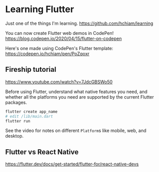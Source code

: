 # Learning Flutter

Just one of the things I'm learning. <https://github.com/hchiam/learning>

You can now create Flutter web demos in CodePen! <https://blog.codepen.io/2020/04/15/flutter-on-codepen>

Here's one made using CodePen's Flutter template: <https://codepen.io/hchiam/pen/PoZqoxr>

## Fireship tutorial

<https://www.youtube.com/watch?v=7JdcGBSWo50>

Before using Flutter, understand what native features you need, and whether all the platforms you need are supported by the current Flutter packages.

```bash
flutter create app_name
# edit /lib/main.dart
flutter run
```

See the video for notes on different `Platform`s like mobile, web, and desktop.

## Flutter vs React Native

<https://flutter.dev/docs/get-started/flutter-for/react-native-devs>
